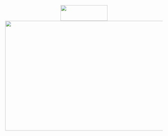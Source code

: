 <div id="header" align="center">
  <img src="https://media.giphy.com/media/Qo2dupDib32rkTY4hX/giphy.gif" width="150" height="50"/>
</div>

<div id="banner" align="center">
  <img src="https://media.giphy.com/media/l378c04F2fjeZ7vH2/giphy.gif" width="900" height="350"/>
</div>

<!--<div id="counter" align="left">
  <img src="https://komarev.com/ghpvc/?username=EreshiaGabier&style=rectangular&color=blue" alt=""/>
</div><!--

---

### About Me :
- :wave: Hi, I am Ereshia Gabier.
- :seedling: I am interested in Data Science and Biomedical Research.
---

### Languages and Tools :
R | SQL | Python | Microsoft Power BI | Matplotlib | Plotly | Seaborn | Statistics | Machine Learning (Advanced Regression, Advanced Classification and Unsupervised Learning) | Model Deployment 


